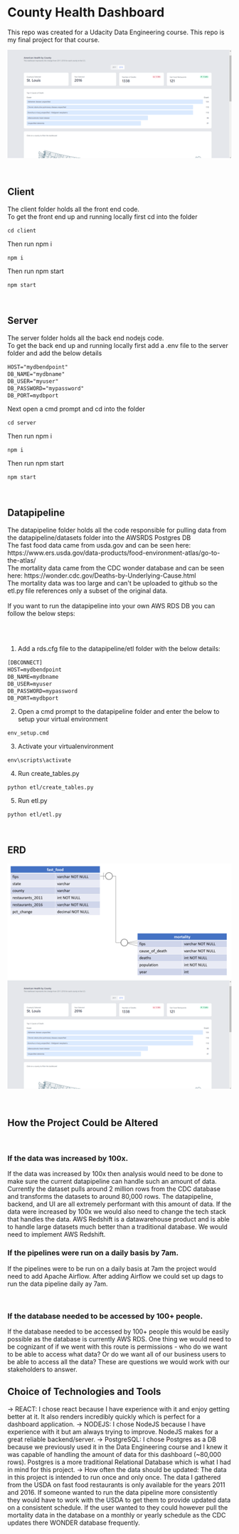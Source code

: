 # County Health Dashboard
This repo was created for a Udacity Data Engineering course. This repo is my final project for that course.

![image info](./assets/countyhealthdashboardscreenshot.png)

<br/>

## Client
<p>The client folder holds all the front end code. <br/>
To get the front end up and running locally first cd into the folder
</p>

```
cd client
```
<p>Then run npm i</p>

```
npm i
```

<p>Then run npm start</p>

```
npm start
```

<br/>

## Server
<p>The server folder holds all the back end nodejs code. <br/>
To get the back end up and running locally first add a .env file to the server folder and add the below details
</p>

```
HOST="mydbendpoint"
DB_NAME="mydbname"
DB_USER="myuser"
DB_PASSWORD="mypassword"
DB_PORT=mydbport
```

<p>Next open a cmd prompt and cd into the folder</p>

```
cd server
```
<p>Then run npm i</p>

```
npm i
```
<p>Then run npm start</p>

```
npm start
```
<br/>

## Datapipeline
<p>The datapipeline folder holds all the code responsible for pulling data from the datapipeline/datasets folder into the AWSRDS Postgres DB<br/>
The fast food data came from usda.gov and can be seen here: https://www.ers.usda.gov/data-products/food-environment-atlas/go-to-the-atlas/<br/>
The mortality data came from the CDC wonder database and can be seen here: https://wonder.cdc.gov/Deaths-by-Underlying-Cause.html<br/>
The mortality data was too large and can't be uploaded to github so the etl.py file references only a subset of the original data.
<br/><br/>
If you want to run the datapipeline into your own AWS RDS DB you can follow the below steps:</p><br/><br/>

1. Add a rds.cfg file to the datapipeline/etl folder with the below details:
```
[DBCONNECT]
HOST=mydbendpoint
DB_NAME=mydbname
DB_USER=myuser
DB_PASSWORD=mypassword
DB_PORT=mydbport
```
2. Open a cmd prompt to the datapipeline folder and enter the below to setup your virtual environment
```
env_setup.cmd
```
3. Activate your virtualenvironment
```
env\scripts\activate
```
4. Run create_tables.py
```
python etl/create_tables.py
```
5. Run etl.py
```
python etl/etl.py
```

<br />

## ERD
 ![image info](./assets/DEA_Capstone_ERD.png)
 ![image info](./assets/countyhealthdashboardscreenshot.png)

 <br />

 ## How the Project Could be Altered

<br /> 

### If the data was increased by 100x.
If the data was increased by 100x then analysis would need to be done to make sure the current datapipeline can handle such an amount of data. Currently the dataset pulls around 2 million rows from the CDC database and transforms the datasets to around 80,000 rows. The datapipeline, backend, and UI are all extremely performant with this amount of data. If the data were increased by 100x we would also need to change the tech stack that handles the data. AWS Redshift is a datawarehouse product and is able to handle large datasets much better than a traditional database. We would need to implement AWS Redshift.
<br />

### If the pipelines were run on a daily basis by 7am.
If the pipelines were to be run on a daily basis at 7am the project would need to add Apache Airflow. After adding Airflow we could set up dags to run the data pipeline daily ay 7am.

<br />

### If the database needed to be accessed by 100+ people.
If the database needed to be accessed by 100+ people this would be easily possible as the database is currently AWS RDS. One thing we would need to be cognizant of if we went with this route is permissions - who do we want to be able to access what data? Or do we want all of our business users to be able to access all the data? These are questions we would work with our stakeholders to answer.

## Choice of Technologies and Tools
-> REACT: I chose react because I have experience with it and enjoy getting better at it. It also renders incredibly quickly which is perfect for a dashboard application.
-> NODEJS: I chose NodeJS because I have experience with it but am always trying to improve. NodeJS makes for a great reliable backend/server.
 -> PostgreSQL: I chose Postgres as a DB because we previously used it in the Data Engineering course and I knew it was capable of handling the amount of data for this dashboard (~80,000 rows). Postgres is a more traditional Relational Database which is what I had in mind for this project.
-> How often the data should be updated: The data in this project is intended to run once and only once. The data I gathered from the USDA on fast food restaurants is only available for the years 2011 and 2016. If someone wanted to run the data pipeline more consistently they would have to work with the USDA to get them to provide updated data on a consistent schedule. If the user wanted to they could however pull the mortality data in the database on a monthly or yearly schedule as the CDC updates there WONDER database frequently.
